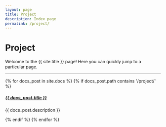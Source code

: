 ```yaml
---
layout: page
title: Project
description: Index page
permalink: /project/
---
```


# Project

Welcome to the {{ site.title }} page! Here you can quickly jump to a 
particular page.


<div class="section-index">
  <hr class="panel-line">
  {% for docs_post in site.docs %}
    {% if docs_post.path contains '/project/' %}
      <div class="entry">
        <h5><a href="{{ docs_post.url | prepend: site.baseurl }}">{{ docs_post.title }}</a></h5>
        <p>{{ docs_post.description }}</p>
      </div>
    {% endif %}
  {% endfor %}
</div>
